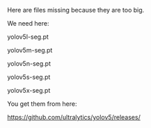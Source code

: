 Here are files missing because they are too big.

We need here:

yolov5l-seg.pt

yolov5m-seg.pt

yolov5n-seg.pt

yolov5s-seg.pt

yolov5x-seg.pt

You get them from here:

https://github.com/ultralytics/yolov5/releases/

